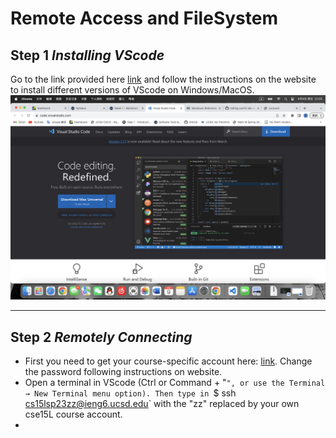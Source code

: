 # Remote Access and FileSystem
## Step 1 *Installing VScode*
Go to the link provided here [link](https://code.visualstudio.com/) and follow the instructions on the website to install different versions of VScode on Windows/MacOS.
![Image](screenshot1.png)
***
## Step 2 *Remotely Connecting*
* First you need to get your course-specific account here: [link](https://sdacs.ucsd.edu/~icc/index.php). Change the password following instructions on website.
* Open a terminal in VScode (Ctrl or Command + "`", or use the Terminal → New Terminal menu option). Then type in `$ ssh cs15lsp23zz@ieng6.ucsd.edu` with the "zz" replaced by your own cse15L course account.
* 




